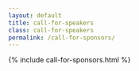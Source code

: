 ```yaml
---
layout: default
title: call-for-speakers
class: call-for-speakers
permalink: /call-for-sponsors/
---
```


{% include call-for-sponsors.html %}
